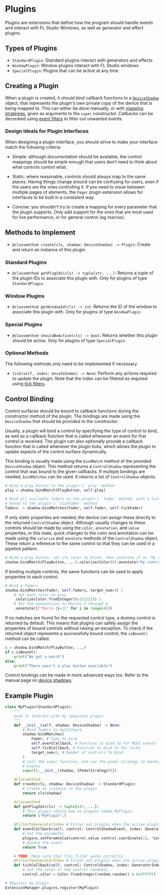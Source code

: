
# Plugins

Plugins are extensions that define how the program should handle events and
interact with FL Studio Windows, as well as generator and effect plugins.

## Types of Plugins

* `StandardPlugin`: Standard plugins interact with generators and effects
* `WindowPlugin`: Window plugins interact with FL Studio windows
* `SpecialPlugin`: Plugins that can be active at any time

## Creating a Plugin

When a plugin is created, it should bind callback functions to a
[`DeviceShadow`](device_shadow.md) object, that represents the plugin's own
private copy of the device that is being mapped to. This can either be done
manually, or with [mapping strategies](mapping_strategy.md), given as arguments
to the `super` constructor. Callbacks can be decorated using
[event filters](filters.md) to filter out unwanted events.

### Design Ideals for Plugin Interfaces

When designing a plugin interface, you should strive to make your interface
match the following criteria:
* Simple: although documentation should be available, the control mappings
  should be simple enough that users don't need to think about what controls
  control what.

* Static: where reasonable, controls should always map to the same places.
  Having things change around can be confusing for users, even if the users are
  the ones controlling it. If you need to move between multiple pages of
  elements, the `Pager` plugin extension allows for interfaces to be built in
  a consistent way.

* Concise: you shouldn't try to create a mapping for every parameter that the
  plugin supports. Only add support for the ones that are most used for live
  performance, or for general control (eg macros).

## Methods to Implement

* `@classmethod create(cls, shadow: DeviceShadow) -> Plugin`: Create and return
  an instance of this plugin.

### Standard Plugins

* `@classmethod getPlugIds(cls) -> tuple[str, ...]`: Returns a tuple of the
  plugin IDs to associate this plugin with. Only for plugins of type
  `StandardPlugin`.

### Window Plugins

* `@classmethod getWindowId(cls) -> int`: Returns the ID of the window to
  associate this plugin with. Only for plugins of type `WindowPlugin`

### Special Plugins

* `@classmethod shouldBeActive(cls) -> bool`: Returns whether this plugin should
  be active. Only for plugins of type `SpecialPlugin`.

### Optional Methods

The following methods only need to be implemented if necessary.

* `tick(self, index: UnsafeIndex) -> None`: Perform any actions required to
  update the plugin. Note that the index can be filtered as required using
  [tick filters](filters.md).

## Control Binding

Control surfaces should be bound to callback functions during the constructor
method of the plugin. The bindings are made using the `DeviceShadow` that
should be provided to the constructor.

Usually, a plugin will bind a control by specifying the type of control to
bind, as well as a callback function that is called whenever an event for that
control is received. The plugin can also optionally provide a callback function
that is called whenever the plugin ticks, which allows the plugin to update
aspects of the control surface dynamically.

This binding is usually made using the `bindMatch` method of the provided
`DeviceShadow` object. This method returns a `ControlShadow` representing the
control that was bound to the given callbacks. If multiple bindings are needed,
`bindMatches` can be used. It returns a list of `ControlShadow` objects.

```py
# Bind a play button to the plugin's `play` method
play = shadow.bindMatch(PlayButton, self.play)

# Bind all available faders to the plugin's `fader` method, with a tick being
# bound to the plugin's `tickFader` method
faders  = shadow.bindMatches(Fader, self.fader, self.tickFader)
```

If only static properties are needed, the device can assign these directly to
the returned `ControlShadow` object. Although usually changes to these controls
should be made by using the `color`, `annotation`, and `value` properties, in
this state, quick changes to the color and annotation can be made using the
`colorize` and `annotate` methods of the `ControlShadow` object. These return
a reference to the same control so that they can be used in a pipeline pattern.

```py
# Bind a play button, set its color to black, then annotate it as "My control"
shadow.bindMatch(PlayButton, ...).colorize(Color()).annotate("My control")


```

If binding multiple controls, the same functions can be used to apply
properties to each control.

```py
# Bind 4 faders
shadow.bindMatches(Fader, self.faders, target_num=4) \
    # Set each color to gray
    .colorize(Color.fromInteger(0x222222)) \
    # Set the annotations to Macros 1 through 4
    .annotate([f"Macro {i+1}" for i in range(4)])
```

If no matches are found for the requested control type, a dummy control is
returned by default. This means that plugins can safely assign the properties
of bound controls without raising an exception. To check if the returned
object represents a successfully bound control, the `isBound()` method can be
called.

```py
c = shadow.bindMatch(PlayButton, ...)
if c.isBound():
    print("We got a match")
else:
    print("There wasn't a play button available")
```

Control bindings can be made in more advanced ways too. Refer to the manual
page on [device shadows](device_shadow.md).

## Example Plugin

```py
class MyPlugin(StandardPlugin):
    """
    Used to interact with my imaginary plugin
    """
    def __init__(self, shadow: DeviceShadow) -> None:
        # Bind faders to myCallback
        shadow.bindMatches(
            Fader, # Type to bind
            self.eventCallback, # Function to bind to for MIDI events
            self.tickCallback, # Function to bind to for ticks
            target_num=5, # Number of controls to bind
        )
        # Call the super function, and use the pedal strategy to handle pedal
        # events
        super().__init__(shadow, [PedalStrategy()])

    @classmethod
    def create(cls, shadow: DeviceShadow) -> StandardPlugin:
        # Create an instance of the plugin
        return cls(shadow)

    @classmethod
    def getPlugIds(cls) -> tuple[str, ...]:
        # This plugin should map to plugins named MyPlugin
        return ("MyPlugin",)

    @filterToGeneratorIndex # Filter out plugins when the active plugin isn't a generator
    def eventCallback(self, control: ControlShadowEvent, index: GeneratorIndex, *args: Any) -> bool:
        # Set the parameter
        plugins.setParamValue(control.value control.coordinate[1], *index)
        # Handle the event
        return True

    # TODO: Make sure that this filter works correctly
    @filterToGeneratorIndex # Filter out plugins when the active plugin isn't a generator
    def tickCallback(self, control: ControlShadow, index: GeneratorIndex, *args: Any) -> None:
        # Set the color of the control randomly
        control.color = Color.fromInteger(random.random() & 0xFFFFFF)

# Register my plugin
ExtensionManager.plugins.register(MyPlugin)
```
